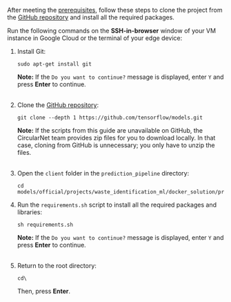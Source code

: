 After meeting the [prerequisites](/official/projects/waste_identification_ml/circularnet-docs/content/before-you-begin), follow these steps to clone the project from the [GitHub repository](https://github.com/tensorflow/models/tree/master/official/projects/waste_identification_ml) and install all the required packages.

Run the following commands on the **SSH-in-browser** window of your VM instance
in Google Cloud or the terminal of your edge device:

1. Install Git:

    ```
    sudo apt-get install git
    ```

    **Note:** If the `Do you want to continue?` message is displayed, enter `Y` and press **Enter** to continue.<br><br>

1. Clone the [GitHub repository](https://github.com/tensorflow/models/tree/master/official/projects/waste_identification_ml):

    ```
    git clone --depth 1 https://github.com/tensorflow/models.git
    ```

    **Note:** If the scripts from this guide are unavailable on GitHub, the
    CircularNet team provides zip files for you to download locally. In that
    case, cloning from GitHub is unnecessary; you only have to unzip the
    files.<br><br>

1. Open the `client` folder in the `prediction_pipeline` directory:

    ```
    cd models/official/projects/waste_identification_ml/docker_solution/prediction_pipeline/client/
    ```

1. Run the `requirements.sh` script to install all the required packages and libraries:

    ```
    sh requirements.sh
    ```

    **Note:** If the `Do you want to continue?` message is displayed, enter `Y` and press **Enter** to continue.<br><br>

1. Return to the root directory:

    ```
    cd\
    ```

    Then, press **Enter**.